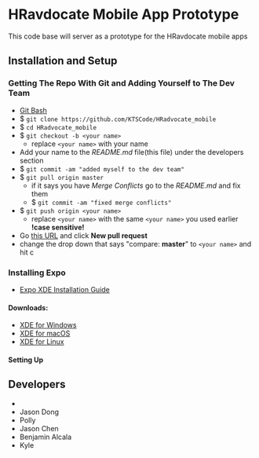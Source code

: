 # HRavdocate Mobile App Prototype
This code base will server as a prototype for the HRavdocate mobile apps

## Installation and Setup
### Getting The Repo With Git and Adding Yourself to The Dev Team
  * [Git Bash](https://git-scm.com/downloads)
  * $ `git clone https://github.com/KTSCode/HRadvocate_mobile`
  * $ `cd HRadvocate_mobile`
  * $ `git checkout -b <your name>`
    * replace `<your name>` with your name
  * Add your name to the _README.md_ file(this file) under the developers section
  * $ `git commit -am "added myself to the dev team"`
  * $ `git pull origin master`
    * if it says you have _Merge Conflicts_ go to the _README.md_ and fix them
    * $ `git commit -am "fixed merge conflicts"` 
  * $ `git push origin <your name>`
    * replace `<your name>` with the same `<your name>` you used earlier **!case sensitive!**
  * Go [this URL](https://github.com/KTSCode/HRadvocate_mobile/pulls) and click **New pull request**
  * change the drop down that says "compare: **master**" to `<your name>` and hit c

### Installing Expo
  * [Expo XDE Installation Guide](https://docs.expo.io/versions/latest/introduction/installation.html)
#### Downloads:
  * [XDE for Windows](https://xde-updates.exponentjs.com/download/win32)
  * [XDE for macOS](https://xde-updates.exponentjs.com/download/mac)
  * [XDE for Linux](https://xde-updates.exponentjs.com/download/mac)

#### Setting Up 

## Developers
  *
  * Jason Dong
  * Polly
  * Jason Chen
  * Benjamin Alcala
  * Kyle
